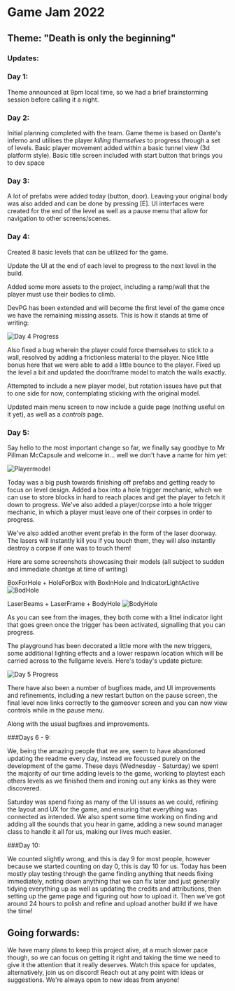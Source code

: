 # Game Jam 2022

## Theme: "Death is only the beginning"

### Updates:

### Day 1:

Theme announced at 9pm local time, so we had a brief brainstorming session before calling it a night.

### Day 2:

Initial planning completed with the team. Game theme is based on Dante's inferno and utilises the player _killing themselves_ to progress through a set of levels. Basic player movement added within a basic tunnel view (3d platform style). Basic title screen included with start button that brings you to dev space

### Day 3:

A lot of prefabs were added today (button, door). Leaving your original body was also added and can be done by pressing [E]. UI interfaces were created for the end of the level as well as a pause menu that allow for navigation to other screens/scenes.

### Day 4:

Created 8 basic levels that can be utilized for the game.

Update the UI at the end of each level to progress to the next level in the build.

Added some more assets to the project, including a ramp/wall that the player must use their bodies to climb.

DevPG has been extended and will become the first level of the game once we have the remaining missing assets. This is how it stands at time of writing:

![Day 4 Progress](https://user-images.githubusercontent.com/24251551/169892035-83f9fb7d-e672-4f5f-8be9-1af25441f46e.png)

Also fixed a bug wherein the player could force themselves to stick to a wall, resolved by adding a frictionless material to the player. Nice little bonus here that we were able to add a little bounce to the player. Fixed up the level a bit and updated the door/frame model to match the walls exactly.

Attempted to include a new player model, but rotation issues have put that to one side for now, contemplating sticking with the original model.

Updated main menu screen to now include a guide page (nothing useful on it yet), as well as a _controls_ page.

### Day 5: 

Say hello to the most important change so far, we finally say goodbye to Mr Pillman McCapsule and welcome in... well we don't have a name for him yet: 

![Playermodel](https://user-images.githubusercontent.com/24251551/170148297-0c142be8-b2cd-4599-a3cf-389f9354d416.png)


Today was a big push towards finishing off prefabs and getting ready to focus on level design. Added a box into a hole trigger mechanic, which we can use to store blocks in hard to reach places and get the player to fetch it down to progress. We've also added a player/corpse into a hole trigger mechanic, in which a player must leave one of their corpses in order to progress. 

We've also added another event prefab in the form of the laser doorway. The lasers will instantly kill you if you touch them, they will also instantly destroy a corpse if one was to touch them! 

Here are some screenshots showcasing their models (all subject to sudden and immediate chantge at time of writing)

BoxForHole + HoleForBox with BoxInHole and IndicatorLightActive
![BodHole](https://user-images.githubusercontent.com/24251551/170148447-33a56929-2a6b-4fab-be68-395de1989c35.png)

LaserBeams + LaserFrame + BodyHole
![BodyHole](https://user-images.githubusercontent.com/24251551/170148563-a3a72071-55d2-45a9-bb79-f82676df4229.png)

As you can see from the images, they both come with a littel indicator light that goes green once the trigger has been activated, signalling that you can progress.

The playground has been decorated a little more with the new triggers, some additional lighting effects and a lower respawn location which will be carried across to the fullgame levels. Here's today's update picture:

![Day 5 Progress](https://user-images.githubusercontent.com/24251551/170147872-66007c4a-8f96-449d-938b-2808a294f1f0.png)

There have also been a number of bugfixes made, and UI improvements and refinements, including a new restart button on the pause screen, the final level now links correctly to the gameover screen and you can now view controls while in the pause menu.

Along with the usual bugfixes and improvements. 

###Days 6 - 9:

We, being the amazing people that we are, seem to have abandoned updating the readme every day, instead we focussed purely on the development of the game. These days (Wednesday - Saturday) we spent the majority of our time adding levels to the game, working to playtest each others levels as we finished them and ironing out any kinks as they were discovered. 

Saturday was spend fixing as many of the UI issues as we could, refining the layout and UX for the game, and ensuring that everything was connected as intended. We also spent some time working on finding and adding all the sounds that you hear in game, adding a new sound manager class to handle it all for us, making our lives much easier. 

###Day 10:

We counted slightly wrong, and this is day 9 for most people, however because we started counting on day 0, this is day 10 for us. Today has been mostly play testing through the game finding anything that needs fixing immediately, noting down anything that we can fix later and just generally tidying everything up as well as updating the credits and attributions, then setting up the game page and figuring out how to upload it. Then we've got around 24 hours to polish and refine and upload another build if we have the time! 

## Going forwards:

We have many plans to keep this project alive, at a much slower pace though, so we can focus on getting it right and taking the time we need to give it the attention that it really deserves. Watch this space for updates, alternatively, join us on discord! Reach out at any point with ideas or suggestions. We're always open to new ideas from anyone! 
